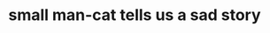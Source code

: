 ---
title: small man-cat tells us a sad story
videoId: mYOq8X7shfY
datePublished: 03-10-23
dateUploaded: 10-10-20
---